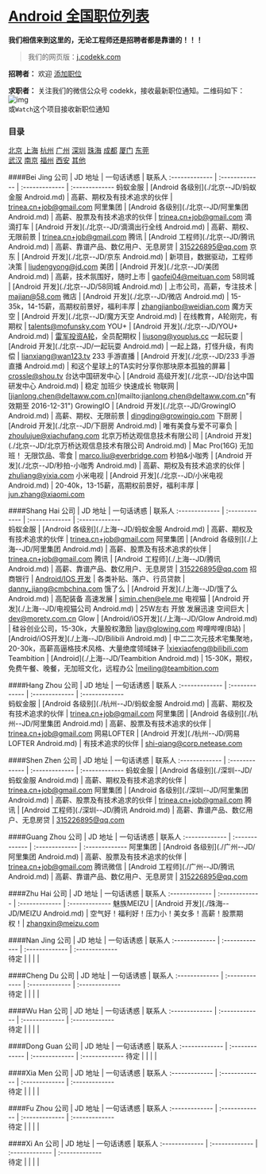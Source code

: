 [Android 全国职位列表 ](http://j.codekk.com)
==========  
**我们相信来到这里的，无论工程师还是招聘者都是靠谱的！！！**  

> 我们的网页版：[j.codekk.com](http://j.codekk.com)

**招聘者：** 欢迎 [添加职位](https://github.com/android-cn/android-jobs/wiki/%E5%A6%82%E4%BD%95%E6%B7%BB%E5%8A%A0%E8%81%8C%E4%BD%8D%E5%8F%8A%E5%86%85%E5%AE%B9%E8%A7%84%E8%8C%83 "查看职位添加步骤和规范")  

**求职者：**  关注我们的微信公众号 codekk，接收最新职位通知。二维码如下：  
 ![img](http://p.codekk.com/images/weixin-codekk-160.jpg)  
 或`Watch`这个项目接收新职位通知  

### 目录
[北京](http://j.codekk.com/city/beijing)  [上海](http://j.codekk.com/city/shanghai)  [杭州](http://j.codekk.com/city/hangzhou)  [广州](http://j.codekk.com/city/guangzhou)  [深圳](http://j.codekk.com/city/shenzhen)  [珠海](http://j.codekk.com/city/zhuhai)  [成都](http://j.codekk.com/city/chengdu)  [厦门](http://j.codekk.com/city/xiamen)  [东莞](http://j.codekk.com/city/dongguan)  
[武汉](https://github.com/android-cn/android-jobs#wu-han)  [南京](https://github.com/android-cn/android-jobs#nan-jing)  [福州](https://github.com/android-cn/android-jobs#fu-zhou)  [西安](https://github.com/android-cn/android-jobs#xi-an)  [其他](https://github.com/android-cn/android-jobs#others)  

####Bei Jing
公司  | JD 地址 | 一句话诱惑 | 联系人
:------------- | :------------- | :-------------  | :-------------
蚂蚁金服 | [Android 各级别](./北京--JD/蚂蚁金服 Android.md) | 高薪、期权及有技术追求的伙伴 | [trinea.cn+job@gmail.com](mailto:trinea.cn+job@gmail.com "有效期至 2016-12-31")
阿里集团 | [Android 各级别](./北京--JD/阿里集团 Android.md) | 高薪、股票及有技术追求的伙伴 | [trinea.cn+job@gmail.com](mailto:trinea.cn+job@gmail.com "有效期至 2016-12-31")
滴滴打车 | [Android 开发](./北京--JD/滴滴出行全线 Android.md) | 高薪、期权、无限前景 | [trinea.cn+job@gmail.com](mailto:trinea.cn+job@gmail.com "有效期至 2016-12-31")
腾讯 | [Android 工程师](./北京--JD/腾讯 Android.md) | 高薪、靠谱产品、数亿用户、无息房贷 | [315226895@qq.com](mailto:315226895@qq.com "有效期至 2016-12-31")
京东 | [Android 开发](./北京--JD/京东 Android.md) | 新项目，数据驱动，工程师决策 | [liudengyong@jd.com](mailto:liudengyong@jd.com "有效期至 2016-12-31")
美团 | [Android 开发](./北京--JD/美团 Android.md) | 高薪，技术氛围好，随时上市 | [gaofei04@meituan.com](mailto:gaofei04@meituan.com "有效期至 2016-12-31")
58同城 | [Android 开发](./北京--JD/58同城 Android.md) | 上市公司，高薪，专注技术 | [majian@58.com](mailto:majian@58.com "有效期至 2016-12-31")
微店 | [Android 开发](./北京--JD/微店 Android.md) | 15-35k，14-15薪，高期权前景好，福利丰厚 | [zhangjianbo@weidian.com](mailto:zhangjianbo@weidian.com "有效期至 2016-12-31")
魔方天空 | [Android 开发](./北京--JD/魔方天空 Android.md) | 在线教育，A轮刚完，有期权 | [talents@mofunsky.com](mailto:talents@mofunsky.com  "有效期至 2016-12-31")
YOU+ | [Android 开发](./北京--JD/YOU+ Android.md) | [雷军投资A轮](http://weibo.com/1749127163/Bykq35t22)，全员配期权  | [liusong@youplus.cc](mailto:liusong@youplus.cc "有效期至 2016-12-31")
一起玩耍 | [Android 开发](./北京--JD/一起玩耍 Android.md) | 一起上路，打怪升级，有肉偿 | [lianxiang@wan123.tv](mailto:lianxiang@wan123.tv "有效期至 2016-12-31")
233 手游直播 | [Android 开发](./北京--JD/233 手游直播 Android.md) | 和这个星球上的TA实时分享你那块原本孤独的屏幕 | [crossle@shou.tv](mailto:crossle@shou.tv "有效期至 2016-12-31")
台达中国研发中心 | [Android 高级开发](./北京--JD/台达中国研发中心 Android.md) | 稳定 加班少 快速成长 物联网 | [jianlong.chen@deltaww.com.cn](mailto:jianlong.chen@deltaww.com.cn"有效期至 2016-12-31")
GrowingIO | [Android 开发](./北京--JD/GrowingIO Android.md) | 高薪、期权、无限前景 | [dingding@growingio.com](mailto:dingding@growingio.com "有效期至 2016-12-31")
下厨房 | [Android 开发](./北京--JD/下厨房 Android.md) | 唯有美食与爱不可辜负 | [zhoulujue@xiachufang.com](mailto:zhoulujue@xiachufang.com "有效期至 2016-12-31")
北京万桥达观信息技术有限公司 | [Android 开发](./北京--JD/北京万桥达观信息技术有限公司 Android.md) | Mac Pro(16G) 无加班！ 无限饮品、零食 | [marco.liu@everbridge.com](marco.liu@everbridge.com "有效期至 2016-12-31")
秒拍&小咖秀 | [Android 开发](./北京--JD/秒拍-小咖秀 Android.md) | 高薪、期权及有技术追求的伙伴 | [zhuliang@yixia.com](mailto:zhuliang@yixia.com "有效期至 2016-12-31")
小米电视 | [Android 开发](./北京--JD/小米电视 Android.md) | 20-40k，13-15薪，高期权前景好，福利丰厚 | [jun.zhang@xiaomi.com](mailto:jun.zhang@xiaomi.com "有效期至 2016-12-31")

####Shang Hai
公司  | JD 地址 | 一句话诱惑 | 联系人
:------------- | :------------- | :-------------  | :-------------  
蚂蚁金服 | [Android 各级别](./上海--JD/蚂蚁金服 Android.md) | 高薪、期权及有技术追求的伙伴 | [trinea.cn+job@gmail.com](mailto:trinea.cn+job@gmail.com "有效期至 2016-12-31")
阿里集团 | [Android 各级别](./上海--JD/阿里集团 Android.md) | 高薪、股票及有技术追求的伙伴 | [trinea.cn+job@gmail.com](mailto:trinea.cn+job@gmail.com "有效期至 2016-12-31")
腾讯 | [Android 工程师](./上海--JD/腾讯 Android.md) | 高薪、靠谱产品、数亿用户、无息房贷 | [315226895@qq.com](mailto:315226895@qq.com "有效期至 2016-12-31")
招商银行 | [Android/IOS 开发](./上海--JD/招商银行Android.md) | 各类补贴、落户、行员贷款 | [danny_jiang@cmbchina.com](mailto:danny_jiang@cmbchina.com "有效期至 2016-12-31")
饿了么 | [Android 开发](./上海--JD/饿了么 Android.md) | 高配装备 高速发展 | [simin.chen@ele.me](mailto:simin.chen@ele.me "有效期至 2016-12-31")
电视猫 | [Android 开发](./上海--JD/电视猫公司 Android.md) | 25W左右 开放 发展迅速 空间巨大 | [dev@moretv.com.cn](mailto:dev@moretv.com.cn "有效期至 2016-12-31")
Glow | [Android/iOS开发](./上海--JD/Glow Android.md) | 硅谷创业公司，15-30k，大量股权激励 |[jay@glowing.com](mailto:jay@glowing.com "有效期至 2016-12-31")
哔哩哔哩(B站) | [Android/iOS开发](./上海--JD/Bilibili Android.md) | 中二二次元技术宅集聚地，20-30k，高薪高逼格技术风格、大量绝度领域妹子 |[xiexiaofeng@bilibili.com](mailto:xiexiaofeng@bilibili.com "有效期至 2016-12-31") 
Teambition | [Android](./上海--JD/Teambition Android.md) | 15-30K，期权，免费午餐、晚餐，无加班文化，远程办公 |[meiling@teambition.com](mailto:meiling@teambition.com "有效期至 2016-12-31")

####Hang Zhou
公司  | JD 地址 | 一句话诱惑 | 联系人
:------------- | :------------- | :-------------  | :-------------  
蚂蚁金服 | [Android 各级别](./杭州--JD/蚂蚁金服 Android.md) | 高薪、期权及有技术追求的伙伴 | [trinea.cn+job@gmail.com](mailto:trinea.cn+job@gmail.com "有效期至 2016-12-31")
阿里集团 | [Android 各级别](./杭州--JD/阿里集团 Android.md) | 高薪、股票及有技术追求的伙伴 | [trinea.cn+job@gmail.com](mailto:trinea.cn+job@gmail.com "有效期至 2016-12-31")
网易LOFTER | [Android 开发](./杭州--JD/网易LOFTER Android.md) | 有技术追求的伙伴 | [shi-qiang@corp.netease.com](mailto:shi-qiang@corp.netease.com "有效期至 2016-12-31")

####Shen Zhen
公司  | JD 地址 | 一句话诱惑 | 联系人
:------------- | :------------- | :-------------  | :-------------
蚂蚁金服 | [Android 各级别](./深圳--JD/蚂蚁金服 Android.md) | 高薪、期权及有技术追求的伙伴 | [trinea.cn+job@gmail.com](mailto:trinea.cn+job@gmail.com "有效期至 2016-12-31")
阿里集团 | [Android 各级别](./深圳--JD/阿里集团 Android.md) | 高薪、股票及有技术追求的伙伴 | [trinea.cn+job@gmail.com](mailto:trinea.cn+job@gmail.com "有效期至 2016-12-31")
腾讯 | [Android 工程师](./深圳--JD/腾讯 Android.md) | 高薪、靠谱产品、数亿用户、无息房贷 | [315226895@qq.com](mailto:315226895@qq.com "有效期至 2016-12-31")

####Guang Zhou
公司  | JD 地址 | 一句话诱惑 | 联系人
:------------- | :------------- | :-------------  | :-------------
阿里集团 | [Android 各级别](./广州--JD/阿里集团 Android.md) | 高薪、股票及有技术追求的伙伴 | [trinea.cn+job@gmail.com](mailto:trinea.cn+job@gmail.com "有效期至 2016-12-31")
腾讯微信 | [Android 工程师](./广州--JD/腾讯 Android.md) | 高薪、靠谱产品、数亿用户、无息房贷 | [315226895@qq.com](mailto:315226895@qq.com "有效期至 2016-12-31")

####Zhu Hai
公司  | JD 地址 | 一句话诱惑 | 联系人
:------------- | :------------- | :-------------  | :-------------
魅族MEIZU | [Android 开发](./珠海--JD/MEIZU Android.md) | 空气好！福利好！压力小！美女多！高薪！股票期权！| [zhangxin@meizu.com](mailto:zhangxin@meizu.com "有效期至 2016-12-31")  

####Nan Jing
公司  | JD 地址 | 一句话诱惑 | 联系人
:------------- | :------------- | :-------------  | :-------------  
待定 |  |  |  |

####Cheng Du
公司  | JD 地址 | 一句话诱惑 | 联系人
:------------- | :------------- | :-------------  | :-------------  
待定 |  |  |  |

####Wu Han
公司  | JD 地址 | 一句话诱惑 | 联系人
:------------- | :------------- | :-------------  | :-------------  
待定 |  |  |  |

####Dong Guan
公司  | JD 地址 | 一句话诱惑 | 联系人
:------------- | :------------- | :-------------  | :-------------
待定 |  |  |  |

####Xia Men
公司  | JD 地址 | 一句话诱惑 | 联系人
:------------- | :------------- | :-------------  | :-------------  
待定 |  |  |  |

####Fu Zhou
公司  | JD 地址 | 一句话诱惑 | 联系人
:------------- | :------------- | :-------------  | :-------------  
待定 |  |  |  |

####Xi An
公司  | JD 地址 | 一句话诱惑 | 联系人
:------------- | :------------- | :-------------  | :-------------  
待定 |  |  |  |
